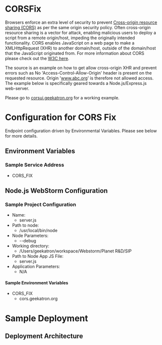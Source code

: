 CORSFix
=======

Browsers enforce an extra level of security to prevent [Cross-origin resource sharing (CORS)](http://en.wikipedia.org/wiki/Cross-origin_resource_sharing) as per the same origin security policy. Often cross-origin resource sharing is a vector for attack, enabling malicious users to deploy a script from a remote origin/host, impeding the originally intended functionality. CORS enables JavaScript on a web page to make a XMLHttpRequest (XHR) to another domain/host, outside of the domain/host that the JavaScript originated from. For more information about CORS please check out the [W3C here](http://www.w3.org/TR/cors/).

The source is an example on how to get allow cross-origin XHR and prevent errors such as No 'Access-Control-Allow-Origin' header is present on the requested resource. Origin 'www.abc.org' is therefore not allowed access. The example below is specifically geared towards a Node.js/Express.js web-server.

Please go to [corsui.geekatron.org](http://corsui.geekatron.org/) for a working example.


# Configuration for CORS Fix

Endpoint configuration driven by Environmental Variables. Please see below for more details.

## Environment Variables
### Sample Service Address
* CORS_FIX


## Node.js WebStorm Configuration
### Sample Project Configuration
* Name:
    + server.js
* Path to node:
    + /usr/local/bin/node
* Node Parameters:
    + --debug
* Working directory:
    + /Users/geekatron/workspace/Webstorm/Planet R&D/SIP
* Path to Node App JS File:
    + server.js
* Application Parameters:
    + N/A

#### Sample Environment Variables
* CORS_FIX
    + cors.geekatron.org


# Sample Deployment
## Deployment Architecture